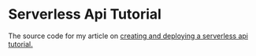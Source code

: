 # Serverless Api Tutorial

The source code for my article on [creating and deploying a serverless api tutorial.](https://medium.com/swlh/creating-a-serverless-rest-api-with-node-js-aws-lambda-api-gateway-rds-and-postgresql-303b0baac834)
